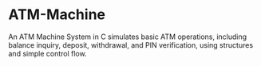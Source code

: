 # ATM-Machine
An ATM Machine System in C simulates basic ATM operations, including balance inquiry, deposit, withdrawal, and PIN verification, using structures and simple control flow.
